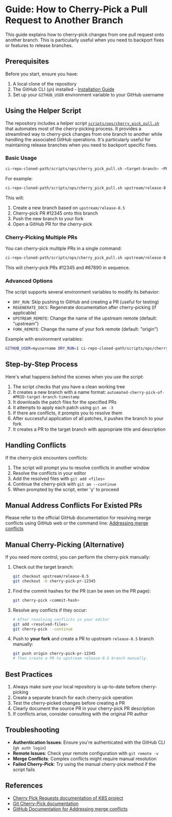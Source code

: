 # Guide: How to Cherry-Pick a Pull Request to Another Branch

This guide explains how to cherry-pick changes from one pull request onto another branch. This is particularly useful when you need to backport fixes or features to release branches.

## Prerequisites

Before you start, ensure you have:

1. A local clone of the repository
2. The GitHub CLI (`gh`) installed - [Installation Guide](https://github.com/cli/cli#installation)
3. Set up your `GITHUB_USER` environment variable to your GitHub username

## Using the Helper Script

The repository includes a helper script [`scripts/ops/cherry_pick_pull.sh`](/scripts/ops/cherry_pick_pull.sh) that automates most of the cherry-picking process. It provides a streamlined way to cherry-pick changes from one branch to another while handling the associated GitHub operations. It's particularly useful for maintaining release branches when you need to backport specific fixes.

### Basic Usage

```bash
ci-repo-cloned-path/scripts/ops/cherry_pick_pull.sh <target-branch> <PR-number> [<additional-PR-numbers>...]
```

For example:
```bash
ci-repo-cloned-path/scripts/ops/cherry_pick_pull.sh upstream/release-8.5 12345
```

This will:
1. Create a new branch based on `upstream/release-8.5`
2. Cherry-pick PR #12345 onto this branch
3. Push the new branch to your fork
4. Open a GitHub PR for the cherry-pick

### Cherry-Picking Multiple PRs

You can cherry-pick multiple PRs in a single command:

```bash
ci-repo-cloned-path/scripts/ops/cherry_pick_pull.sh upstream/release-8.5 12345 67890
```

This will cherry-pick PRs #12345 and #67890 in sequence.

### Advanced Options

The script supports several environment variables to modify its behavior:

- `DRY_RUN`: Skip pushing to GitHub and creating a PR (useful for testing)
- `REGENERATE_DOCS`: Regenerate documentation after cherry-picking (if applicable)
- `UPSTREAM_REMOTE`: Change the name of the upstream remote (default: "upstream")
- `FORK_REMOTE`: Change the name of your fork remote (default: "origin")

Example with environment variables:
```bash
GITHUB_USER=myusername DRY_RUN=1 ci-repo-cloned-path/scripts/ops/cherry_pick_pull.sh upstream/release-8.5 12345
```

## Step-by-Step Process

Here's what happens behind the scenes when you use the script:

1. The script checks that you have a clean working tree
2. It creates a new branch with a name format: `automated-cherry-pick-of-#PRID-target-branch-timestamp`
3. It downloads the patch files for the specified PRs
4. It attempts to apply each patch using `git am -3`
5. If there are conflicts, it prompts you to resolve them
6. After successful application of all patches, it pushes the branch to your fork
7. It creates a PR to the target branch with appropriate title and description

## Handling Conflicts

If the cherry-pick encounters conflicts:

1. The script will prompt you to resolve conflicts in another window
2. Resolve the conflicts in your editor
3. Add the resolved files with `git add <files>`
4. Continue the cherry-pick with `git am --continue`
5. When prompted by the script, enter 'y' to proceed


## Manual Address Conflicts For Existed PRs

Please refer to the official GitHub documentation for resolving merge conflicts using GitHub web or the command line:
[Addressing merge conflicts](https://docs.github.com/en/pull-requests/collaborating-with-pull-requests/addressing-merge-conflicts)

## Manual Cherry-Picking (Alternative)

If you need more control, you can perform the cherry-pick manually:

1. Check out the target branch:
   ```bash
   git checkout upstream/release-8.5
   git checkout -b cherry-pick-pr-12345
   ```

2. Find the commit hashes for the PR (can be seen on the PR page):
   ```bash
   git cherry-pick <commit-hash>
   ```

3. Resolve any conflicts if they occur:
   ```bash
   # After resolving conflicts in your editor
   git add <resolved-files>
   git cherry-pick --continue
   ```

4. Push to **your fork** and create a PR to upstream `release-8.5` branch manually:
   ```bash
   git push origin cherry-pick-pr-12345
   # Then create a PR to upstream release-8.5 branch manually.
   ```

## Best Practices

1. Always make sure your local repository is up-to-date before cherry-picking
2. Create a separate branch for each cherry-pick operation
3. Test the cherry-picked changes before creating a PR
4. Clearly document the source PR in your cherry-pick PR description
5. If conflicts arise, consider consulting with the original PR author

## Troubleshooting

- **Authentication Issues**: Ensure you're authenticated with the GitHub CLI (`gh auth login`)
- **Remote Issues**: Check your remote configuration with `git remote -v`
- **Merge Conflicts**: Complex conflicts might require manual resolution
- **Failed Cherry-Pick**: Try using the manual cherry-pick method if the script fails

## References

- [Cherry Pick Requests documentation of K8S project](https://git.k8s.io/community/contributors/devel/sig-release/cherry-picks.md)
- [Git Cherry-Pick documentation](https://git-scm.com/docs/git-cherry-pick)
- [GitHub Documentation for Addressing merge conflicts](https://docs.github.com/en/pull-requests/collaborating-with-pull-requests/addressing-merge-conflicts)
